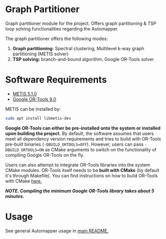# Graph Partitioner
Graph partitioner module for the project. Offers graph partitioning & TSP loop solving functionalities regarding the Automapper.

The graph partitioner offers the following modes:
1. **Graph partitioning:** Spectral clustering, Multilevel k-way graph partitioning (METIS solver)
2. **TSP solving:** branch-and-bound algorithm, Google OR-Tools solver

# Software Requirements
- [METIS 5.1.0](http://glaros.dtc.umn.edu/gkhome/metis/metis/overview)
- [Google OR-Tools 9.0](https://github.com/google/or-tools/releases/tag/v9.0)

METIS can be installed by:
```bash
sudo apt install libmetis-dev
```

**Google OR-Tools can either be pre-installed onto the system or installed upon building the project.** By default, the software assumes that users meet all dependency version requirements and tries to build with OR-Tools pre-built binaries (`-DBUILD_ORTOOLS=OFF`). However, users can pass `-DBUILD_ORTOOLS=ON` as CMake arguments to switch on the functionality of compiling Google OR-Tools on the fly. 

Users can also attempt to integrate OR-Tools libraries into the system CMake modules. OR-Tools itself needs to be **built with CMake** (by default it's through Makefile). You can find instructions on how to build OR-Tools with CMake [here.](https://github.com/google/or-tools/tree/v9.0/cmake)

***NOTE. Compiling the minimum Google OR-Tools library takes about 5 minutes.***

# Usage
See general Automapper usage in [main README.](https://github.com/mlab-upenn/ISP2021-cad2cav/blob/main/README.md)
